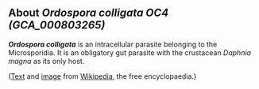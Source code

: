 About *Ordospora colligata OC4 (GCA\_000803265)* 
------------------------------------------------



***Ordospora colligata*** is an intracellular parasite belonging to the
Microsporidia. It is an obligatory gut parasite with the crustacean
*Daphnia magna* as its only host.

([Text](http://en.wikipedia.org/wiki/Ordospora_colligata) and
[image](https://commons.wikimedia.org/wiki/File:Ordospora_colligata_spores.JPG)
from [Wikipedia](http://en.wikipedia.org/), the free encyclopaedia.)

